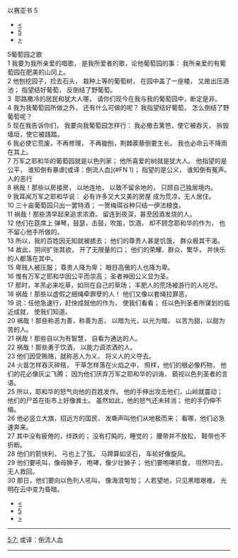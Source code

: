 ﻿





 以赛亚书 5




* [<](bible/ISA04.md)
* [5](bible/ISA.md)
* [>](bible/ISA06.md)



 
5葡萄园之歌  
1 我要为我所亲爱的唱歌， 是我所爱者的歌，论他葡萄园的事： 我所亲爱的有葡萄园在肥美的山冈上。  
2 他刨挖园子，捡去石头， 栽种上等的葡萄树， 在园中盖了一座楼， 又凿出压酒池； 指望结好葡萄， 反倒结了野葡萄。     
3  耶路撒冷的居民和犹大人哪， 请你们现今在我与我的葡萄园中，断定是非。  
4 我为我葡萄园所做之外， 还有什么可做的呢？ 我指望结好葡萄， 怎么倒结了野葡萄呢？     
5 现在我告诉你们， 我要向我葡萄园怎样行： 我必撤去篱笆，使它被吞灭， 拆毁墙垣，使它被践踏。  
6 我必使它荒废，不再修理， 不再锄刨，荆棘蒺藜倒要生长。 我也必命云不降雨在其上。     
7 万军之耶和华的葡萄园就是以色列家； 他所喜爱的树就是犹大人。 他指望的是公平， 谁知倒有暴虐[或译：倒流人血](#FN
1)； 指望的是公义， 谁知倒有冤声。 人的恶行  
8 祸哉！那些以房接房， 以地连地， 以致不留余地的， 只顾自己独居境内。  
9 我耳闻万军之耶和华说： 必有许多又大又美的房屋 成为荒凉，无人居住。  
10 三十亩葡萄园只出一罢特酒； 一贺梅珥谷种只结一伊法粮食。     
11 祸哉！那些清早起来追求浓酒， 留连到夜深，甚至因酒发烧的人。  
12 他们在筵席上 弹琴，鼓瑟，击鼓，吹笛，饮酒， 却不顾念耶和华的作为， 也不留心他手所做的。     
13 所以，我的百姓因无知就被掳去； 他们的尊贵人甚是饥饿， 群众极其干渴。  
14 故此，阴间扩张其欲， 开了无限量的口； 他们的荣耀、群众、繁华， 并快乐的人都落在其中。  
15 卑贱人被压服； 尊贵人降为卑； 眼目高傲的人也降为卑。  
16 惟有万军之耶和华因公平而崇高； 圣者神因公义显为圣。  
17 那时，羊羔必来吃草，如同在自己的草场； 丰肥人的荒场被游行的人吃尽。     
18 祸哉！那些以虚假之细绳牵罪孽的人！ 他们又像以套绳拉罪恶，  
19 说：任他急速行，赶快成就他的作为， 使我们看看； 任以色列圣者所谋划的临近成就， 使我们知道。  
20 祸哉！那些称恶为善，称善为恶， 以暗为光，以光为暗， 以苦为甜，以甜为苦的人。  
21 祸哉！那些自以为有智慧， 自看为通达的人。  
22 祸哉！那些勇于饮酒， 以能力调浓酒的人。  
23 他们因受贿赂，就称恶人为义， 将义人的义夺去。     
24 火苗怎样吞灭碎秸， 干草怎样落在火焰之中， 照样，他们的根必像朽物， 他们的花必像灰尘飞腾； 因为他们厌弃万军之耶和华的训诲， 藐视以色列圣者的言语。  
25 所以，耶和华的怒气向他的百姓发作。 他的手伸出攻击他们，山岭就震动； 他们的尸首在街市上好像粪土。 虽然如此，他的怒气还未转消； 他的手仍伸不缩。  
26 他必竖立大旗，招远方的国民， 发嘶声叫他们从地极而来； 看哪，他们必急速奔来。  
27 其中没有疲倦的，绊跌的； 没有打盹的，睡觉的； 腰带并不放松， 鞋带也不折断。  
28 他们的箭快利， 弓也上了弦。 马蹄算如坚石， 车轮好像旋风。  
29 他们要吼叫，像母狮子， 咆哮，像少壮狮子； 他们要咆哮抓食， 坦然叼去，无人救回。  
30 那日，他们要向以色列人吼叫， 像海浪匉訇； 人若望地，只见黑暗艰难， 光明在云中变为昏暗。 
* [<](bible/ISA04.md)
* [5](bible/ISA.md)
* [>](bible/ISA06.md)





---


[5:7:](#V7)
或译：倒流人血




---









